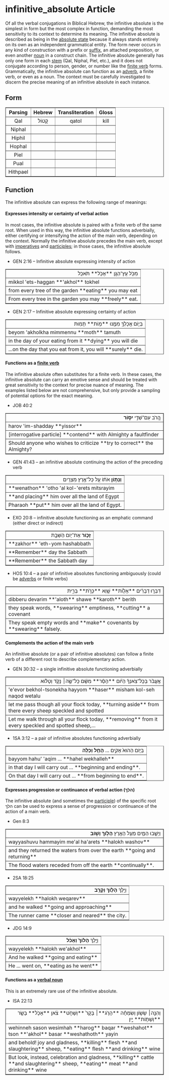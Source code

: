 # infinitive_absolute Article
Of all the verbal conjugations in Biblical Hebrew, the infinitive absolute is the simplest in form but the most complex in function, demanding the most sensitivity to its context to determine its meaning. The infinitive absolute is described as being in the [absolute state](https://git.door43.org/Door43/en-uhg/src/master/content/state_absolute/02.md) because it always stands entirely on its own as an independent grammatical entity. The form never occurs in any kind of construction with a prefix or [suffix](https://git.door43.org/Door43/en-uhg/src/master/content/suffix/02.md), an attached preposition, or even another [noun](https://git.door43.org/Door43/en-uhg/src/master/content/noun/02.md) in a construct chain. The infinitive absolute generally has only one form in each [stem](https://git.door43.org/Door43/en-uhg/src/master/content/stem/02.md) (Qal, Niphal, Piel, etc.), and it does not conjugate according to person, gender, or number like the [finite verb](https://git.door43.org/Door43/en-uhg/src/master/content/verb/02.md#finite-verbs) forms.  Grammatically, the infinitive absolute can function as an [adverb](https://git.door43.org/Door43/en-uhg/src/master/content/adverb/02.md), a finite verb, or even as a noun. The context must be carefully investigated to discern the precise meaning of an infinitive absolute in each instance.

## Form

<table border="1" class="docutils">
<tr class="row-odd"><th>Parsing</th><th>Hebrew</th><th>Transliteration</th><th>Gloss</th>
</tr>
<tr class="row-even" align="center"><td>Qal</td><td>קָטוֹל</td><td>qatol</td><td>kill</td>
</tr>
<tr class="row-odd" align="center"><td>Niphal</td><td></td><td></td><td></td>
</tr>
<tr class="row-even" align="center"><td>Hiphil</td><td></td><td></td><td></td>
</tr>
<tr class="row-odd" align="center"><td>Hophal</td><td></td><td></td><td></td>
</tr>
<tr class="row-even" align="center"><td>Piel</td><td></td><td></td><td></td>
</tr>
<tr class="row-odd" align="center"><td>Pual</td><td></td><td></td><td></td>
</tr>
<tr class="row-even" align="center"><td>Hithpael</td><td></td><td></td><td></td>
</tr>
</tbody>
</table>

## Function
The infinitive absolute can express the following range of meanings:

#### Expresses intensity or certainty of verbal action
In most cases, the infinitive absolute is paired with a finite verb of the same root. When used in this way, the infinitive absolute functions adverbially, either certifying or intensifying the action of the main verb, depending on the context. Normally the infinitive absolute precedes the main verb, except with [imperatives](https://git.door43.org/Door43/en-uhg/src/master/content/verb_imperative/02.md) and [participles](https://git.door43.org/Door43/en-uhg/src/master/content/participle_active/02.md); in those cases, the infinitive absolute follows.

* GEN 2:16 – Infinitive absolute expressing intensity of action
<table border="1" class="docutils">
<colgroup>
<col width="100%" />
</colgroup>
<tbody valign="top">
<tr class="row-odd" align="right"><td>מִכֹּ֥ל עֵֽץ־הַגָּ֖ן **אָכֹ֥ל** תֹּאכֵֽל</td>
</tr>
<tr class="row-even"><td>mikkol 'ets-haggan **'akhol** tokhel</td>
</tr>
<tr class="row-odd"><td>from every tree of the garden **eating** you may eat</td>
</tr>
<tr class="row-even"><td>From every tree in the garden you may **freely** eat.</td>
</tr>
</tbody>
</table>

* GEN 2:17 – Infinitive absolute expressing certainty of action
<table border="1" class="docutils">
<colgroup>
<col width="100%" />
</colgroup>
<tbody valign="top">
<tr class="row-odd" align="right"><td>בְּי֛וֹם אֲכָלְךָ֥ מִמֶּ֖נּוּ **מ֥וֹת** תָּמֽוּת</td>
</tr>
<tr class="row-even"><td>beyom 'akholkha mimmennu **moth** tamuth</td>
</tr>
<tr class="row-odd"><td>in the day of your eating from it **dying** you will die</td>
</tr>
<tr class="row-even"><td>...on the day that you eat from it, you will **surely** die.</td>
</tr>
</tbody>
</table>

#### Functions as a [finite verb](https://git.door43.org/Door43/en-uhg/src/master/content/verb/02.md#finite-verbs)
The infinitive absolute often substitutes for a finite verb. In these cases, the infinitive absolute can carry an emotive sense and should be treated with great sensitivity to the context for precise nuance of meaning. The examples listed below are not comprehensive, but only provide a sampling of potential options for the exact meaning.

* JOB 40:2
<table border="1" class="docutils">
<colgroup>
<col width="100%" />
</colgroup>
<tbody valign="top">
<tr class="row-odd" align="right"><td>הֲ֭רֹב עִם־שַׁדַּ֣י <b>יִסּ֑וֹר</b></td>
</tr>
<tr class="row-even"><td>harov 'im-shadday **yissor**</td>
</tr>
<tr class="row-odd"><td>[interrogative particle] **contend** with Almighty a faultfinder</td>
</tr>
<tr class="row-even"><td>Should anyone who wishes to criticize **try to correct** the Almighty?</td>
</tr>
</tbody>
</table>

* GEN 41:43 – an infinitive absolute continuing the action of the preceding verb
<table border="1" class="docutils">
<colgroup>
<col width="100%" />
</colgroup>
<tbody valign="top">
<tr class="row-odd" align="right"><td><b>וְנָת֣וֹן</b> אֹת֔וֹ עַ֖ל כָּל־אֶ֥רֶץ מִצְרָֽיִם׃</td>
</tr>
<tr class="row-even"><td>**wenathon** 'otho 'al kol-'erets mitsrayim</td>
</tr>
<tr class="row-odd"><td>**and placing** him over all the land of Egypt</td>
</tr>
<tr class="row-even"><td>Pharaoh **put** him over all the land of Egypt.</td>
</tr>
</tbody>
</table>

* EXO 20:8 – infinitive absolute functioning as an emphatic command (either direct or indirect)
<table border="1" class="docutils">
<colgroup>
<col width="100%" />
</colgroup>
<tbody valign="top">
<tr class="row-odd" align="right"><td><b>זָכ֛וֹר</b> אֶת־י֥וֹם הַשַּׁבָּ֖ת</td>
</tr>
<tr class="row-even"><td>**zakhor** 'eth-yom hashabbath</td>
</tr>
<tr class="row-odd"><td>**Remember** day the Sabbath</td>
</tr>
<tr class="row-even"><td>**Remember** the Sabbath day</td>
</tr>
</tbody>
</table>

* HOS 10:4 – a pair of infinitive absolutes functioning ambiguously (could be [adverbs](https://git.door43.org/Door43/en-uhg/src/master/content/adverb/02.md) or finite verbs)
<table border="1" class="docutils">
<colgroup>
<col width="100%" />
</colgroup>
<tbody valign="top">
<tr class="row-odd" align="right"><td>דִּבְּר֣וּ דְבָרִ֔ים **אָל֥וֹת** שָׁ֖וְא **כָּרֹ֣ת** בְּרִ֑ית</td>
</tr>
<tr class="row-even"><td>dibberu devarim **'aloth** shawe **karoth** berith</td>
</tr>
<tr class="row-odd"><td>they speak words, **swearing** emptiness, **cutting** a covenant</td>
</tr>
<tr class="row-even"><td>They speak empty words and **make** covenants by **swearing** falsely.</td>
</tr>
</tbody>
</table>

#### Complements the action of the main verb
An infinitive absolute (or a pair of infinitive absolutes) can follow a finite verb of a different root to describe complementary action.  

* GEN 30:32 – a single infinitive absolute functioning adverbially
<table border="1" class="docutils">
<colgroup>
<col width="100%" />
</colgroup>
<tbody valign="top">
<tr class="row-odd" align="right"><td>אֶֽעֱבֹ֨ר בְּכָל־צֹֽאנְךָ֜ הַיּ֗וֹם **הָסֵ֨ר** מִשָּׁ֜ם כָּל־שֶׂ֣ה׀ נָקֹ֣ד וְטָל֗וּא</td>
</tr>
<tr class="row-even"><td>'e'evor bekhol-tsonekha hayyom **haser** misham kol-seh naqod wetalu</td>
</tr>
<tr class="row-odd"><td>let me pass though all your flock today, **turning aside** from there every sheep speckled and spotted</td>
</tr>
<tr class="row-even"><td>Let me walk through all your flock today, **removing** from it every speckled and spotted sheep,...</td>
</tr>
</tbody>
</table>

* 1SA 3:12 – a pair of infinitive absolutes functioning adverbially
<table border="1" class="docutils">
<colgroup>
<col width="100%" />
</colgroup>
<tbody valign="top">
<tr class="row-odd" align="right"><td>בַּיּ֤וֹם הַהוּא֙ אָקִ֣ים ... <b>הָחֵ֖ל וְכַלֵּֽה</b></td>
</tr>
<tr class="row-even"><td>bayyom hahu' 'aqim ... **hahel wekhalleh**</td>
</tr>
<tr class="row-odd"><td>in that day I will carry out ... **beginning and ending**.</td>
</tr>
<tr class="row-even"><td>On that day I will carry out ... **from beginning to end**.</td>
</tr>
</tbody>
</table>

#### Expresses progression or continuance of verbal action (הלךְ)
The infinitive absolute (and sometimes the [participle](https://git.door43.org/Door43/en-uhg/src/master/content/participle_active/02.md)) of the specific root הלךְ can be used to express a sense of progression or continuance of the action of a main verb.  

* Gen 8:3
<table border="1" class="docutils">
<colgroup>
<col width="100%" />
</colgroup>
<tbody valign="top">
<tr class="row-odd" align="right"><td>וַיָּשֻׁ֧בוּ הַמַּ֛יִם מֵעַ֥ל הָאָ֖רֶץ <b>הָל֣וֹךְ וָשׁ֑וֹב</b></td>
</tr>
<tr class="row-even"><td>wayyashuvu hammayim me'al ha'arets **halokh washov**</td>
</tr>
<tr class="row-odd"><td>and they returned the waters from over the earth **going and returning**</td>
</tr>
<tr class="row-even"><td>The flood waters receded from off the earth **continually**.</td>
</tr>
</tbody>
</table>

* 2SA 18:25
<table border="1" class="docutils">
<colgroup>
<col width="100%" />
</colgroup>
<tbody valign="top">
<tr class="row-odd" align="right"><td>וַיֵּ֥לֶךְ <b>הָל֖וֹךְ וְקָרֵֽב</b></td>
</tr>
<tr class="row-even"><td>wayyelekh **halokh weqarev**</td>
</tr>
<tr class="row-odd"><td>and he walked **going and approaching**</td>
</tr>
<tr class="row-even"><td>The runner came **closer and neared** the city.</td>
</tr>
</tbody>
</table>

* JDG 14:9 
<table border="1" class="docutils">
<colgroup>
<col width="100%" />
</colgroup>
<tbody valign="top">
<tr class="row-odd" align="right"><td>וַיֵּ֤לֶךְ <b>הָלוֹךְ֙ וְאָכֹ֔ל</b></td>
</tr>
<tr class="row-even"><td>wayyelekh **halokh we'akhol**</td>
</tr>
<tr class="row-odd"><td>And he walked **going and eating**</td>
</tr>
<tr class="row-even"><td>He ... went on, **eating as he went**</td>
</tr>
</tbody>
</table>

#### Functions as a [verbal noun](https://git.door43.org/Door43/en-uhg/src/master/content/verb/02.md#verbal-nouns)
This is an extremely rare use of the infinitive absolute.
* ISA 22:13
<table border="1" class="docutils">
<colgroup>
<col width="100%" />
</colgroup>
<tbody valign="top">
<tr class="row-odd" align="right"><td>וְהִנֵּ֣ה׀ שָׂשׂ֣וֹן וְשִׂמְחָ֗ה **הָרֹ֤ג**׀ בָּקָר֙ **וְשָׁחֹ֣ט** צֹ֔אן **אָכֹ֥ל** בָּשָׂ֖ר **וְשָׁת֣וֹת** יָ֑יִן</td>
</tr>
<tr class="row-even"><td>wehinneh sason wesimhah **harog** baqar **weshahot** tson **'akhol** basar **weshathoth** yayin</td>
</tr>
<tr class="row-odd"><td>and behold! joy and gladness, **killing** flesh **and slaughtering** sheep, **eating** flesh **and drinking** wine</td>
</tr>
<tr class="row-even"><td>But look, instead, celebration and gladness, **killing** cattle **and slaughtering** sheep, **eating** meat **and drinking** wine</td>
</tr>
</tbody>
</table>